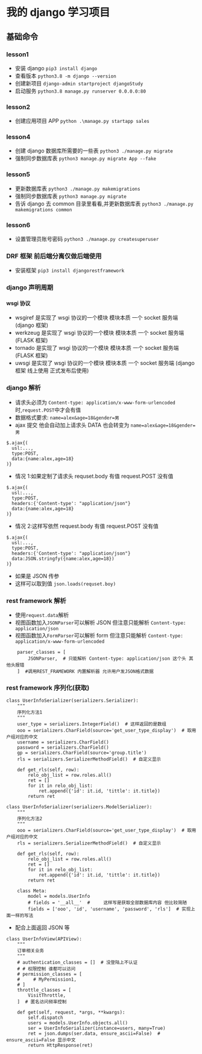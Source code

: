 # 我的 django 学习项目

## 基础命令

### lesson1

- 安装 django `pip3 install django`
- 查看版本 `python3.8 -m django --version`
- 创建新项目 `django-admin startproject djangoStudy`
- 启动服务 `python3.8 manage.py runserver 0.0.0.0:80`

### lesson2

- 创建应用项目 APP `python .\manage.py startapp sales`

### lesson4

- 创建 django 数据库所需要的一些表 `python3 ./manage.py migrate`
- 强制同步数据库表 `python3 manage.py migrate App --fake`

### lesson5

- 更新数据库表 `python3 ./manage.py makemigrations`
- 强制同步数据库表 `python3 manage.py migrate`
- 告诉 django 去 common 目录里看看,并更新数据库表 `python3 ./manage.py makemigrations common`

### lesson6

- 设置管理员账号密码 `python3 ./manage.py createsuperuser`

### DRF 框架 前后端分离仅做后端使用

- 安装框架 `pip3 install djangorestframework`

### django 声明周期

#### wsgi 协议

- wsgiref 是实现了 wsgi 协议的一个模块 模块本质 一个 socket 服务端 (django 框架)
- werkzeug 是实现了 wsgi 协议的一个模块 模块本质 一个 socket 服务端 (FLASK 框架)
- tornado 是实现了 wsgi 协议的一个模块 模块本质 一个 socket 服务端 (FLASK 框架)
- uwsgi 是实现了 wsgi 协议的一个模块 模块本质 一个 socket 服务端 (django 框架 线上使用 正式发布后使用)

### django 解析

- 请求头必须为 `Content-type: application/x-www-form-urlencoded` 时,`request.POST`中才会有值
- 数据格式要求: `name=alex&age=18&gender=男`
- ajax 提交 他会自动加上请求头 DATA 也会转变为 `name=alex&age=18&gender=男`

```
$.ajax{(
  usl:...,
  type:POST,
  data:{name:alex,age=18}
)}
```

- 情况 1:如果定制了请求头 requset.body 有值 request.POST 没有值

```
$.ajax{(
  usl:...,
  type:POST,
  headers:{'Content-type': "application/json"}
  data:{name:alex,age=18}
)}
```

- 情况 2:这样写依然 request.body 有值 request.POST 没有值

```
$.ajax{(
  usl:...,
  type:POST,
  headers:{'Content-type': "application/json"}
  data:JSON.stringfy({name:alex,age=18})
)}
```

- 如果是 JSON 传参
- 这样可以取到值 `json.loads(requset.boy)`

### rest framework 解析

- 使用`request.data`解析
- 视图函数加入`JSONParser`可以解析 JSON 但注意只能解析 `Content-type: application/json`
- 视图函数加入`FormParser`可以解析 form 但注意只能解析 `Content-type: application/x-www-form-urlencoded`

```
    parser_classes = [
        JSONParser,  # 只能解析 Content-type: application/json 这个头 其他头报错
    ]  #调用REST_FRAMEWORK 内置解析器 允许用户发JSON格式数据
```

### rest framework 序列化(获取)

```
class UserInfoSerializer(serializers.Serializer):
    """
    序列化方法1
    """
    user_type = serializers.IntegerField()  # 这样返回的是数组
    ooo = serializers.CharField(source='get_user_type_display')  # 取用户组对应的中文
    username = serializers.CharField()
    password = serializers.CharField()
    gp = serializers.CharField(source='group.title')
    rls = serializers.SerializerMethodField()  # 自定义显示

    def get_rls(self, row):
        relo_obj_list = row.roles.all()
        ret = []
        for it in relo_obj_list:
            ret.append({'id': it.id, 'tittle': it.title})
        return ret
```

```
class UserInfoSerializer(serializers.ModelSerializer):
    """
    序列化方法2
    """
    ooo = serializers.CharField(source='get_user_type_display')  # 取用户组对应的中文
    rls = serializers.SerializerMethodField()  # 自定义显示

    def get_rls(self, row):
        relo_obj_list = row.roles.all()
        ret = []
        for it in relo_obj_list:
            ret.append({'id': it.id, 'tittle': it.title})
        return ret

    class Meta:
        model = models.UserInfo
        # fields = '__all__'  #     这样写是获取全部数据库内容 但比较简陋
        fields = ['ooo', 'id', 'username', 'password', 'rls']  # 实现上面一样的写法
```

- 配合上面返回 JSON 等

```
class UserInfoView(APIView):
    """
    订单相关业务
    """
    # authentication_classes = []  # 没登陆上不认证
    # # 权限控制 谁都可以访问
    # permission_classes = [
    #     # MyPermission1,
    # ]
    throttle_classes = [
        VisitThrottle,
    ]  # 匿名访问频率控制

    def get(self, request, *args, **kwargs):
        self.dispatch
        users = models.UserInfo.objects.all()
        ser = UserInfoSerializer(instance=users, many=True)
        ret = json.dumps(ser.data, ensure_ascii=False)  # ensure_ascii=False 显示中文
        return HttpResponse(ret)
```
